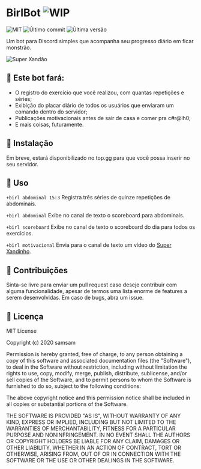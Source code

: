 # BirlBot ![WIP](https://img.shields.io/badge/-WIP-yellow)
![MIT](https://img.shields.io/github/license/majorsaaam/birl-bot) ![Último commit](https://img.shields.io/github/last-commit/majorsaaam/birl-bot) ![Última versão](https://img.shields.io/github/v/tag/majorsaaam/birl-bot)

Um bot para Discord simples que acompanha seu progresso diário em ficar monstrão.

![Super Xandão](https://i1.wp.com/paradoxalnews.com/wp-content/uploads/2020/09/maxresdefault-1.jpg?fit=1200%2C675&ssl=1)

## 💪 Este bot fará:
- O registro do exercício que você realizou, com quantas repetições e séries;
- Exibição do placar diário de todos os usuários que enviaram um comando dentro do servidor;
- Publicações motivacionais antes de sair de casa e comer pra c#r@lh0;
- E mais coisas, futuramente.

## 💪 Instalação
Em breve, estará disponibilizado no top.gg para que você possa inserir no seu servidor.

## 💪 Uso
`+birl abdominal 15:3` Registra três séries de quinze repetições de abdominais.

`+birl abdominal` Exibe no canal de texto o scoreboard para abdominais.

`+birl scoreboard` Exibe no canal de texto o scoreboard do dia para todos os exercícios.

`+birl motivacional` Envia para o canal de texto um vídeo do [Super Xandinho](https://www.youtube.com/watch?v=i6Ghrj83hKw).

## 💪 Contribuições
Sinta-se livre para enviar um pull request caso deseje contribuir com alguma funcionalidade, apesar de termos uma lista enorme de features a serem desenvolvidas. Em caso de bugs, abra um issue.

## 💪 Licença
MIT License

Copyright (c) 2020 samsam

Permission is hereby granted, free of charge, to any person obtaining a copy
of this software and associated documentation files (the "Software"), to deal
in the Software without restriction, including without limitation the rights
to use, copy, modify, merge, publish, distribute, sublicense, and/or sell
copies of the Software, and to permit persons to whom the Software is
furnished to do so, subject to the following conditions:

The above copyright notice and this permission notice shall be included in all
copies or substantial portions of the Software.

THE SOFTWARE IS PROVIDED "AS IS", WITHOUT WARRANTY OF ANY KIND, EXPRESS OR
IMPLIED, INCLUDING BUT NOT LIMITED TO THE WARRANTIES OF MERCHANTABILITY,
FITNESS FOR A PARTICULAR PURPOSE AND NONINFRINGEMENT. IN NO EVENT SHALL THE
AUTHORS OR COPYRIGHT HOLDERS BE LIABLE FOR ANY CLAIM, DAMAGES OR OTHER
LIABILITY, WHETHER IN AN ACTION OF CONTRACT, TORT OR OTHERWISE, ARISING FROM,
OUT OF OR IN CONNECTION WITH THE SOFTWARE OR THE USE OR OTHER DEALINGS IN THE
SOFTWARE.
